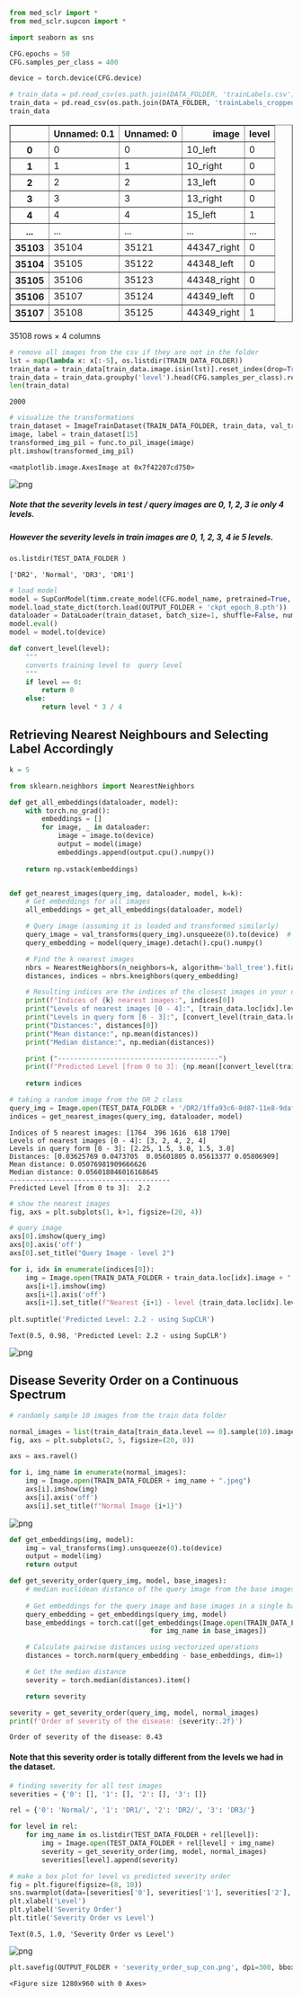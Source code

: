 ```python
from med_sclr import *
from med_sclr.supcon import *

import seaborn as sns
```

```python
CFG.epochs = 50
CFG.samples_per_class = 400
```

```python
device = torch.device(CFG.device)
```

```python
# train_data = pd.read_csv(os.path.join(DATA_FOLDER, 'trainLabels.csv'))
train_data = pd.read_csv(os.path.join(DATA_FOLDER, 'trainLabels_cropped.csv'))
train_data
```




<div>
<style scoped>
    .dataframe tbody tr th:only-of-type {
        vertical-align: middle;
    }

    .dataframe tbody tr th {
        vertical-align: top;
    }

    .dataframe thead th {
        text-align: right;
    }
</style>
<table border="1" class="dataframe">
  <thead>
    <tr style="text-align: right;">
      <th></th>
      <th>Unnamed: 0.1</th>
      <th>Unnamed: 0</th>
      <th>image</th>
      <th>level</th>
    </tr>
  </thead>
  <tbody>
    <tr>
      <th>0</th>
      <td>0</td>
      <td>0</td>
      <td>10_left</td>
      <td>0</td>
    </tr>
    <tr>
      <th>1</th>
      <td>1</td>
      <td>1</td>
      <td>10_right</td>
      <td>0</td>
    </tr>
    <tr>
      <th>2</th>
      <td>2</td>
      <td>2</td>
      <td>13_left</td>
      <td>0</td>
    </tr>
    <tr>
      <th>3</th>
      <td>3</td>
      <td>3</td>
      <td>13_right</td>
      <td>0</td>
    </tr>
    <tr>
      <th>4</th>
      <td>4</td>
      <td>4</td>
      <td>15_left</td>
      <td>1</td>
    </tr>
    <tr>
      <th>...</th>
      <td>...</td>
      <td>...</td>
      <td>...</td>
      <td>...</td>
    </tr>
    <tr>
      <th>35103</th>
      <td>35104</td>
      <td>35121</td>
      <td>44347_right</td>
      <td>0</td>
    </tr>
    <tr>
      <th>35104</th>
      <td>35105</td>
      <td>35122</td>
      <td>44348_left</td>
      <td>0</td>
    </tr>
    <tr>
      <th>35105</th>
      <td>35106</td>
      <td>35123</td>
      <td>44348_right</td>
      <td>0</td>
    </tr>
    <tr>
      <th>35106</th>
      <td>35107</td>
      <td>35124</td>
      <td>44349_left</td>
      <td>0</td>
    </tr>
    <tr>
      <th>35107</th>
      <td>35108</td>
      <td>35125</td>
      <td>44349_right</td>
      <td>1</td>
    </tr>
  </tbody>
</table>
<p>35108 rows × 4 columns</p>
</div>



```python
# remove all images from the csv if they are not in the folder
lst = map(lambda x: x[:-5], os.listdir(TRAIN_DATA_FOLDER))
train_data = train_data[train_data.image.isin(lst)].reset_index(drop=True)
train_data = train_data.groupby('level').head(CFG.samples_per_class).reset_index(drop=True)
len(train_data)
```




    2000



```python
# visualize the transformations
train_dataset = ImageTrainDataset(TRAIN_DATA_FOLDER, train_data, val_transforms)
image, label = train_dataset[15]
transformed_img_pil = func.to_pil_image(image)
plt.imshow(transformed_img_pil)
```




    <matplotlib.image.AxesImage at 0x7f42207cd750>




    
![png](image_retrieval_files/image_retrieval_5_1.png)
    


##### Note that the severity levels in test / query images are 0, 1, 2, 3 ie only 4 levels.
##### However the severity levels in train images are 0, 1, 2, 3, 4 ie 5 levels.

```python
os.listdir(TEST_DATA_FOLDER )
```




    ['DR2', 'Normal', 'DR3', 'DR1']



```python
# load model
model = SupConModel(timm.create_model(CFG.model_name, pretrained=True, num_classes=0))
model.load_state_dict(torch.load(OUTPUT_FOLDER + 'ckpt_epoch_8.pth'))
dataloader = DataLoader(train_dataset, batch_size=1, shuffle=False, num_workers=CFG.workers)
model.eval()
model = model.to(device)
```

```python
def convert_level(level):
    """
    converts training level to  query level
    """
    if level == 0:
        return 0
    else:
        return level * 3 / 4
```

## Retrieving Nearest Neighbours and Selecting Label Accordingly

```python
k = 5
```

```python
from sklearn.neighbors import NearestNeighbors

def get_all_embeddings(dataloader, model):
    with torch.no_grad():
        embeddings = []
        for image, _ in dataloader:
            image = image.to(device)
            output = model(image)       
            embeddings.append(output.cpu().numpy())
        
    return np.vstack(embeddings)


def get_nearest_images(query_img, dataloader, model, k=k):
    # Get embeddings for all images
    all_embeddings = get_all_embeddings(dataloader, model)

    # Query image (assuming it is loaded and transformed similarly)
    query_image = val_transforms(query_img).unsqueeze(0).to(device)  # Unsqueeze to add the batch dimension
    query_embedding = model(query_image).detach().cpu().numpy()

    # Find the k nearest images
    nbrs = NearestNeighbors(n_neighbors=k, algorithm='ball_tree').fit(all_embeddings)
    distances, indices = nbrs.kneighbors(query_embedding)

    # Resulting indices are the indices of the closest images in your dataset
    print(f"Indices of {k} nearest images:", indices[0])
    print("Levels of nearest images [0 - 4]:", [train_data.loc[idx].level for idx in indices[0]])
    print("Levels in query form [0 - 3]:", [convert_level(train_data.loc[idx].level) for idx in indices[0]])
    print("Distances:", distances[0])
    print("Mean distance:", np.mean(distances))
    print("Median distance:", np.median(distances))

    print ("----------------------------------------")
    print(f"Predicted Level [from 0 to 3]: {np.mean([convert_level(train_data.loc[idx].level) for idx in indices[0]]): .1f}")
    
    return indices
```

```python
# taking a random image from the DR 2 class
query_img = Image.open(TEST_DATA_FOLDER + '/DR2/1ffa93c6-8d87-11e8-9daf-6045cb817f5b..JPG')
indices = get_nearest_images(query_img, dataloader, model)
```

    Indices of 5 nearest images: [1764  396 1616  618 1790]
    Levels of nearest images [0 - 4]: [3, 2, 4, 2, 4]
    Levels in query form [0 - 3]: [2.25, 1.5, 3.0, 1.5, 3.0]
    Distances: [0.03625769 0.0473705  0.05601805 0.05613377 0.05806909]
    Mean distance: 0.05076981909666626
    Median distance: 0.056018046016168645
    ----------------------------------------
    Predicted Level [from 0 to 3]:  2.2


```python
# show the nearest images
fig, axs = plt.subplots(1, k+1, figsize=(20, 4))

# query image
axs[0].imshow(query_img)
axs[0].axis('off')
axs[0].set_title("Query Image - level 2")

for i, idx in enumerate(indices[0]):
    img = Image.open(TRAIN_DATA_FOLDER + train_data.loc[idx].image + ".jpeg")
    axs[i+1].imshow(img)
    axs[i+1].axis('off')
    axs[i+1].set_title(f"Nearest {i+1} - level {train_data.loc[idx].level}")
    
plt.suptitle('Predicted Level: 2.2 - using SupCLR')
```




    Text(0.5, 0.98, 'Predicted Level: 2.2 - using SupCLR')




    
![png](image_retrieval_files/image_retrieval_14_1.png)
    


## Disease Severity Order on a Continuous Spectrum

```python
# randomly sample 10 images from the train data folder

normal_images = list(train_data[train_data.level == 0].sample(10).image)
fig, axs = plt.subplots(2, 5, figsize=(20, 8))

axs = axs.ravel()

for i, img_name in enumerate(normal_images):
    img = Image.open(TRAIN_DATA_FOLDER + img_name + ".jpeg")
    axs[i].imshow(img)
    axs[i].axis('off')
    axs[i].set_title(f"Normal Image {i+1}")
```


    
![png](image_retrieval_files/image_retrieval_16_0.png)
    


```python
def get_embeddings(img, model):
    img = val_transforms(img).unsqueeze(0).to(device)
    output = model(img)
    return output

def get_severity_order(query_img, model, base_images):
    # median euclidean distance of the query image from the base images
    
    # Get embeddings for the query image and base images in a single batch
    query_embedding = get_embeddings(query_img, model)
    base_embeddings = torch.cat([get_embeddings(Image.open(TRAIN_DATA_FOLDER + img_name + ".jpeg"), model)
                                   for img_name in base_images])

    # Calculate pairwise distances using vectorized operations
    distances = torch.norm(query_embedding - base_embeddings, dim=1)

    # Get the median distance
    severity = torch.median(distances).item()

    return severity
```

```python
severity = get_severity_order(query_img, model, normal_images)
print(f'Order of severity of the disease: {severity:.2f}')
```

    Order of severity of the disease: 0.43


#### Note that this severity order is totally different from the levels we had in the dataset.

```python
# finding severity for all test images
severities = {'0': [], '1': [], '2': [], '3': []}

rel = {'0': 'Normal/', '1': 'DR1/', '2': 'DR2/', '3': 'DR3/'}

for level in rel:
    for img_name in os.listdir(TEST_DATA_FOLDER + rel[level]):
        img = Image.open(TEST_DATA_FOLDER + rel[level] + img_name)
        severity = get_severity_order(img, model, normal_images)
        severities[level].append(severity)
```

```python
# make a box plot for level vs predicted severity order
fig = plt.figure(figsize=(8, 10))
sns.swarmplot(data=[severities['0'], severities['1'], severities['2'], severities['3']])
plt.xlabel('Level')
plt.ylabel('Severity Order')
plt.title('Severity Order vs Level')
```
    Text(0.5, 1.0, 'Severity Order vs Level')




    
![png](image_retrieval_files/image_retrieval_21_2.png)
    


```python
plt.savefig(OUTPUT_FOLDER + 'severity_order_sup_con.png', dpi=300, bbox_inches='tight')
```


    <Figure size 1280x960 with 0 Axes>

